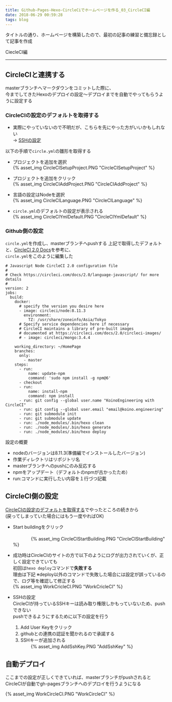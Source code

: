 ```yaml
---
title: Github-Pages-Hexo-CircleCiでホームページを作る_03_CircleCI編
date: 2018-06-29 00:59:28
tags: blog
---
```


タイトルの通り、ホームページを構築したので、最初の記事の練習と備忘録として記事を作成  

CiecleCI編

* * *

## CircleCIと連携する

masterブランチへマークダウンをコミットした際に、  
今までしてきたHexoのデプロイの設定～デプロイまでを自動でやってもらうように設定する


### CircleCIの設定のデフォルトを取得する



- 実際にやっていないので不明だが、こちらを先にやった方がいいかもしれない  
→ [SSHの設定](#SSHの設定)


以下の手順で`circle.yml`の雛形を取得する  
-   プロジェクトを追加を選択<br>
{% asset_img CircleCISetupProject.PNG "CircleCISetupProject" %}

-   プロジェクトを追加をクリック<br>
{% asset_img CircleCIAddProject.PNG "CircleCIAddProject" %}

-   言語の設定はNodeを選択<br>
{% asset_img CircleCILanguage.PNG "CircleCILanguage" %}

-   `circle.yml`のデフォルトの設定が表示される<br>
{% asset_img CircleCIYmlDefault.PNG "CircleCIYmlDefault" %}

### Github側の設定

`circle.yml`を作成し、masterブランチへpushする
上記で取得したデフォルトと、[CircleCI 2.0 Docs](https://circleci.com/docs/2.0/)を参考に、  
`circle.yml`をこのように編集した

```
# Javascript Node CircleCI 2.0 configuration file
#
# Check https://circleci.com/docs/2.0/language-javascript/ for more details
#
version: 2
jobs:
  build:
    docker:
      # specify the version you desire here
      - image: circleci/node:8.11.3
        environment:
          TZ: /usr/share/zoneinfo/Asia/Tokyo
      # Specify service dependencies here if necessary
      # CircleCI maintains a library of pre-built images
      # documented at https://circleci.com/docs/2.0/circleci-images/
      # - image: circleci/mongo:3.4.4

    working_directory: ~/HomePage
    branches:
      only:
        - master
    steps:
      - run:
          name: update-npm
          command: 'sudo npm install -g npm@6'
      - checkout
      - run:
          name: install-npm
          command: npm install
      - run: git config --global user.name "KoinoEngineering with CircleCI"
      - run: git config --global user.email "email@koino.engineering"
      - run: git submodule init
      - run: git submodule update
      - run: ./node_modules/.bin/hexo clean
      - run: ./node_modules/.bin/hexo generate
      - run: ./node_modules/.bin/hexo deploy
```

設定の概要

- nodeのバージョンは8.11.3(準備編でインストールしたバージョン)
- 作業ディレクトリはリポジトリ名
- masterブランチへのpushにのみ反応する
- npmをアップデート（デフォルトのnpmが古かったため）
- run:コマンドに実行したい内容を１行づつ記載

## CircleCI側の設定

[CircleCIの設定のデフォルトを取得する](#CircleCIの設定のデフォルトを取得する)でやったところの続きから  
(戻ってしまっていた場合にはもう一度やればOK)  

-   Start buildingをクリック<br>  
　　　　{% asset_img CircleCIStartBuilding.PNG "CircleCIStartBuilding" %}

-   成功時はCircleCIのサイトの方で以下のようにログが出力されていくが、正しく設定できていても  
    初回は`hexo deploy`コマンドで**失敗する**  
    理由は下記
        ※deploy以外のコマンドで失敗した場合には設定が誤っているので、ログ等を確認して修正する  
        {% asset_img WorkCricleCI.PNG "WorkCricleCI" %}

-   <span id="SSHの設定">SSHの設定</span>  
    CircleCIが持っているSSHキーは読み取り権限しかもっていないため、pushできない  
    pushできるようにするために以下の設定を行う
    1.  Add User Keyをクリック  
    1.  githubとの連携の認証を聞かれるので承諾する
    1.  SSHキーが追加される  
　　    {% asset_img AddSshKey.PNG "AddSshKey" %}

## 自動デプロイ

ここまでの設定が正しくできていれば、masterブランチがpushされると  
CircleCIが自動でgh-pagesブランチへのデプロイを行うようになる

{% asset_img WorkCircleCI.PNG "WorkCircleCI" %}

